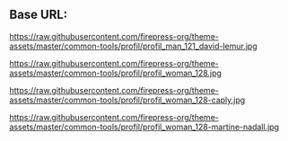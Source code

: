 ## Base URL:
https://raw.githubusercontent.com/firepress-org/theme-assets/master/common-tools/profil/profil_man_121_david-lemur.jpg

https://raw.githubusercontent.com/firepress-org/theme-assets/master/common-tools/profil/profil_woman_128.jpg

https://raw.githubusercontent.com/firepress-org/theme-assets/master/common-tools/profil/profil_woman_128-caply.jpg

https://raw.githubusercontent.com/firepress-org/theme-assets/master/common-tools/profil/profil_woman_128-martine-nadall.jpg